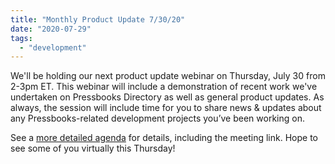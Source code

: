 ```yaml
---
title: "Monthly Product Update 7/30/20"
date: "2020-07-29"
tags: 
  - "development"
---
```


We'll be holding our next product update webinar on Thursday, July 30 from 2-3pm ET. This webinar will include a demonstration of recent work we've undertaken on Pressbooks Directory as well as general product updates. As always, the session will include time for you to share news & updates about any Pressbooks-related development projects you’ve been working on.

See a [more detailed agenda](https://docs.google.com/document/d/1BcvX0V-iDi6fJO\_W8pHVOL\_lec\_9OTXujAfw6tFpZlQ/edit?usp=sharing) for details, including the meeting link. Hope to see some of you virtually this Thursday!

